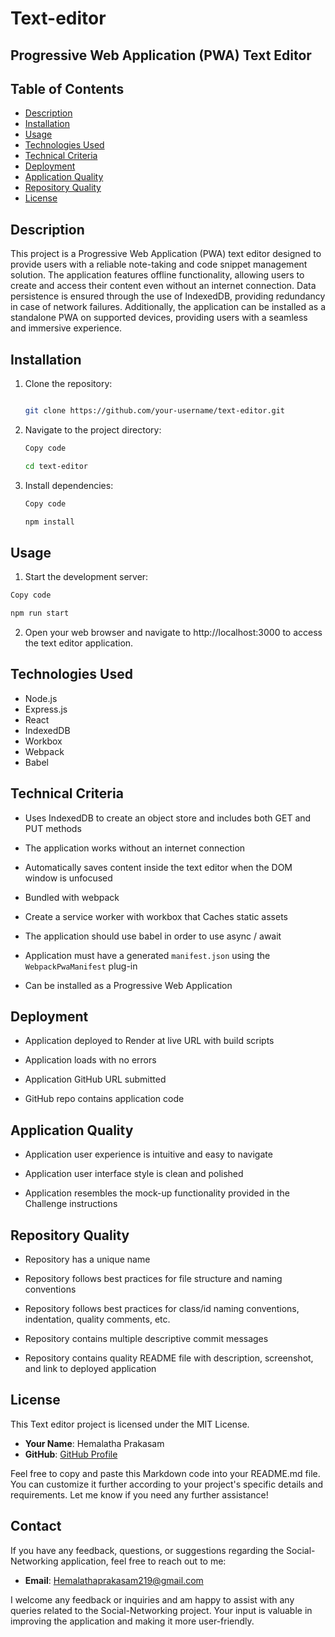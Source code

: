 # Text-editor

## Progressive Web Application (PWA) Text Editor

## Table of Contents

- [Description](#description)
- [Installation](#installation)
- [Usage](#usage)
- [Technologies Used](#technologies-used)
- [Technical Criteria](#technical-criteria)
- [Deployment](#deployment)
- [Application Quality](#application-quality)
- [Repository Quality](#repository-quality)
- [License](#license)

## Description

This project is a Progressive Web Application (PWA) text editor designed to provide users with a reliable note-taking and code snippet management solution. The application features offline functionality, allowing users to create and access their content even without an internet connection. Data persistence is ensured through the use of IndexedDB, providing redundancy in case of network failures. Additionally, the application can be installed as a standalone PWA on supported devices, providing users with a seamless and immersive experience.

## Installation

1. Clone the repository:
   ``` bash
   
   git clone https://github.com/your-username/text-editor.git
   ```
2. Navigate to the project directory:
   ``` bash
   Copy code
   
   cd text-editor
   ```
3. Install dependencies:
   ```bash
   Copy code
   
   npm install
   ```
## Usage

1. Start the development server:
``` bash
Copy code

npm run start
```
2. Open your web browser and navigate to http://localhost:3000 to access the text editor application.
 
## Technologies Used

- Node.js
- Express.js
- React
- IndexedDB
- Workbox
- Webpack
- Babel

## Technical Criteria

  * Uses IndexedDB to create an object store and includes both GET and PUT methods

  * The application works without an internet connection

  * Automatically saves content inside the text editor when the DOM window is unfocused

  * Bundled with webpack

  * Create a service worker with workbox that Caches static assets

  * The application should use babel in order to use async / await

  * Application must have a generated `manifest.json` using the `WebpackPwaManifest` plug-in

  * Can be installed as a Progressive Web Application

## Deployment

* Application deployed to Render at live URL with build scripts

* Application loads with no errors

* Application GitHub URL submitted

* GitHub repo contains application code

## Application Quality

* Application user experience is intuitive and easy to navigate

* Application user interface style is clean and polished

* Application resembles the mock-up functionality provided in the Challenge instructions


## Repository Quality 

* Repository has a unique name

* Repository follows best practices for file structure and naming conventions

* Repository follows best practices for class/id naming conventions, indentation, quality comments, etc.

* Repository contains multiple descriptive commit messages

* Repository contains quality README file with description, screenshot, and link to deployed application

## License

  This Text editor project is licensed under the MIT License.
  
  - **Your Name**: Hemalatha Prakasam
  - **GitHub**: [GitHub Profile](https://github.com/hemuprabu)


Feel free to copy and paste this Markdown code into your README.md file. You can customize it further according to your project's specific details and requirements. Let me know if you need any further assistance!


## Contact

If you have any feedback, questions, or suggestions regarding the Social-Networking application, feel free to reach out to me:

- **Email**: Hemalathaprakasam219@gmail.com

I welcome any feedback or inquiries and am happy to assist with any queries related to the Social-Networking project. Your input is valuable in improving the application and making it more user-friendly.

